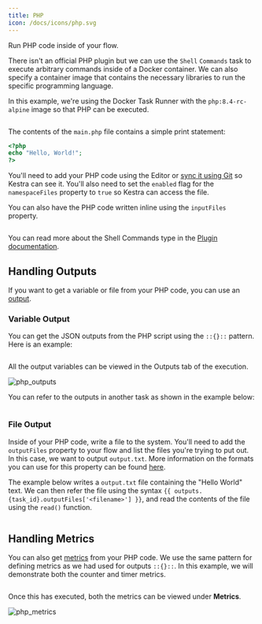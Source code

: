 ```yaml
---
title: PHP
icon: /docs/icons/php.svg
---
```


Run PHP code inside of your flow.

There isn't an official PHP plugin but we can use the `Shell` `Commands` task to execute arbitrary commands inside of a Docker container. We can also specify a container image that contains the necessary libraries to run the specific programming language.

In this example, we're using the Docker Task Runner with the `php:8.4-rc-alpine` image so that PHP can be executed.

```yaml file=public/examples/commands_php.yml
```

The contents of the `main.php` file contains a simple print statement:

```php
<?php
echo "Hello, World!";
?>
```

You'll need to add your PHP code using the Editor or [sync it using Git](../08.developer-guide/04.git.md) so Kestra can see it. You'll also need to set the `enabled` flag for the `namespaceFiles` property to `true` so Kestra can access the file.

You can also have the PHP code written inline using the `inputFiles` property.

```yaml file=public/examples/commands_php_inline.yml
```

You can read more about the Shell Commands type in the [Plugin documentation](/plugins/plugin-script-shell/tasks/io.kestra.plugin.scripts.shell.commands).

## Handling Outputs

If you want to get a variable or file from your PHP code, you can use an [output](../04.workflow-components/06.outputs.md).

### Variable Output

You can get the JSON outputs from the PHP script using the `::{}::` pattern. Here is an example:

```yaml file=public/examples/outputs_php.yml
```

All the output variables can be viewed in the Outputs tab of the execution.

![php_outputs](/docs/how-to-guides/php/outputs.png)

You can refer to the outputs in another task as shown in the example below:

```yaml file=public/examples/outputs_php_usage.yml
```

### File Output

Inside of your PHP code, write a file to the system. You'll need to add the `outputFiles` property to your flow and list the files you're trying to put out. In this case, we want to output `output.txt`. More information on the formats you can use for this property can be found [here](../08.developer-guide/07.scripts/08.output-directory.md).

The example below writes a `output.txt` file containing the "Hello World" text. We can then refer the file using the syntax `{{ outputs.{task_id}.outputFiles['<filename>'] }}`, and read the contents of the file using the `read()` function.

```yaml file=public/examples/scripts_output-files-php.yml
```

## Handling Metrics

You can also get [metrics](../08.developer-guide/07.scripts/07.outputs-metrics.md#outputs-and-metrics-in-script-and-commands-tasks) from your PHP code. We use the same pattern for defining metrics as we had used for outputs `::{}::`. In this example, we will demonstrate both the counter and timer metrics.

```yaml file=public/examples/metrics_php.yml
```

Once this has executed, both the metrics can be viewed under **Metrics**.

![php_metrics](/docs/how-to-guides/php/metrics.png)
